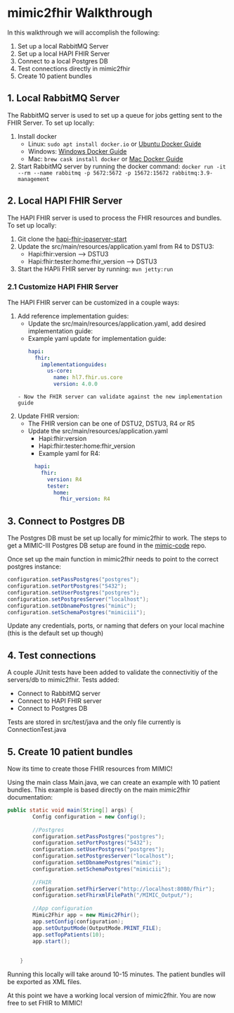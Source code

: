 # mimic2fhir Walkthrough
In this walkthrough we will accomplish the following:
1. Set up a local RabbitMQ Server
2. Set up a local HAPI FHIR Server
3. Connect to a local Postgres DB
4. Test connections directly in mimic2fhir
5. Create 10 patient bundles

## 1. Local RabbitMQ Server
The RabbitMQ server is used to set up a queue for jobs getting sent to the FHIR Server. To set up locally:
1. Install docker
    - Linux: `sudo apt install docker.io` or [Ubuntu Docker Guide](https://docs.docker.com/engine/install/ubuntu/)
    - Windows: [Windows Docker Guide](https://docs.docker.com/desktop/windows/install/)
    - Mac: `brew cask install docker` or [Mac Docker Guide](https://docs.docker.com/desktop/mac/install/)
2. Start RabbitMQ server by running the docker command: `docker run -it --rm --name rabbitmq -p 5672:5672 -p 15672:15672 rabbitmq:3.9-management`

## 2. Local HAPI FHIR Server
The HAPI FHIR server is used to process the FHIR resources and bundles. To set up locally:
1. Git clone the [hapi-fhir-jpaserver-start](https://github.com/hapifhir/hapi-fhir-jpaserver-starter) 
2. Update the src/main/resources/application.yaml from R4 to DSTU3:
    - Hapi:fhir:version --> DSTU3
    - Hapi:fhir:tester:home:fhir_version --> DSTU3
3. Start the HAPIi FHIR server by running: `mvn jetty:run`

### 2.1 Customize HAPI FHIR Server
The HAPI FHIR server can be customized in a couple ways:
1. Add reference implementation guides:
    - Update the src/main/resources/application.yaml, add desired implementation guide:
    - Example yaml update for implementation guide:     
      ```yaml
      hapi:
        fhir:
          implementationguides:
            us-core:
              name: hl7.fhir.us.core
              version: 4.0.0
     ```
    - Now the FHIR server can validate against the new implementation guide
2. Update FHIR version:
    - The FHIR version can be one of DSTU2, DSTU3, R4 or R5
    - Update the src/main/resources/application.yaml
        - Hapi:fhir:version
        - Hapi:fhir:tester:home:fhir_version
        - Example yaml for R4:
        ```yaml
          hapi:
            fhir:
              version: R4
              tester:
                home:
                  fhir_version: R4             
         ```

## 3. Connect to Postgres DB
The Postgres DB must be set up locally for mimic2fhir to work. The steps to get a MIMIC-III Postgres DB setup are found in the [mimic-code](https://github.com/MIT-LCP/mimic-code/tree/main/mimic-iii/buildmimic/postgres) repo.

Once set up the main function in mimic2fhir needs to point to the correct postgres instance:
```java
configuration.setPassPostgres("postgres");
configuration.setPortPostgres("5432");
configuration.setUserPostgres("postgres");
configuration.setPostgresServer("localhost");
configuration.setDbnamePostgres("mimic");
configuration.setSchemaPostgres("mimiciii");
```

Update any credentials, ports, or naming that defers on your local machine (this is the default set up though)

## 4. Test connections
A couple JUnit tests have been added to validate the connectivitiy of the servers/db to mimic2fhir. Tests added:
- Connect to RabbitMQ server
- Connect to HAPI FHIR server
- Connect to Postgres DB

Tests are stored in src/test/java and the only file currently is ConnectionTest.java

## 5. Create 10 patient bundles
Now its time to create those FHIR resources from MIMIC!

Using the main class Main.java, we can create an example with 10 patient bundles. This example is based directly on the main mimic2fhir documentation:
```java
public static void main(String[] args) {
		Config configuration = new Config();
		
		//Postgres
		configuration.setPassPostgres("postgres");
		configuration.setPortPostgres("5432");
		configuration.setUserPostgres("postgres");
    	configuration.setPostgresServer("localhost");
    	configuration.setDbnamePostgres("mimic");
    	configuration.setSchemaPostgres("mimiciii");
    	
    	//FHIR
    	configuration.setFhirServer("http://localhost:8080/fhir");
		configuration.setFhirxmlFilePath("/MIMIC_Output/");
		
		//App configuration
		Mimic2Fhir app = new Mimic2Fhir();
		app.setConfig(configuration);
		app.setOutputMode(OutputMode.PRINT_FILE);
		app.setTopPatients(10);
		app.start();	
		 
       
    }
```

Running this locally will take around 10-15 minutes. The patient bundles will be exported as XML files. 

At this point we have a working local version of mimic2fhir. You are now free to set FHIR to MIMIC!
